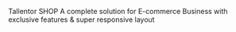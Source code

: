 Tallentor SHOP
A complete solution for E-commerce Business with exclusive features & super responsive layout
